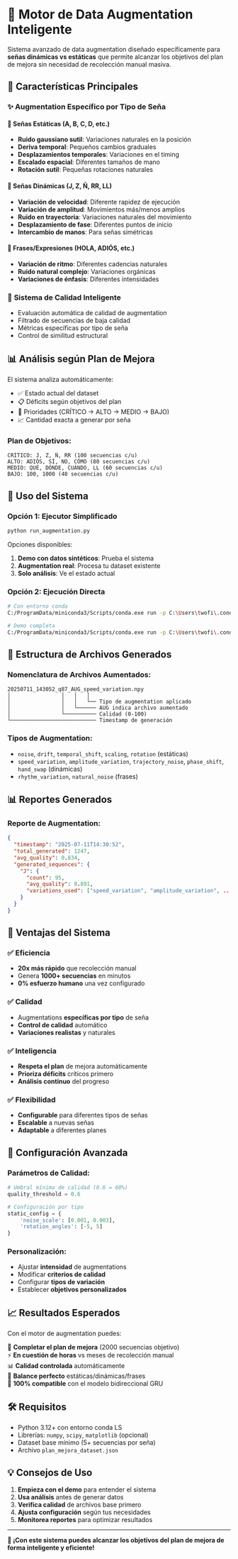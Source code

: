# 🤖 Motor de Data Augmentation Inteligente

Sistema avanzado de data augmentation diseñado específicamente para **señas dinámicas vs estáticas** que permite alcanzar los objetivos del plan de mejora sin necesidad de recolección manual masiva.

## 🎯 Características Principales

### ✨ **Augmentation Específico por Tipo de Seña**

#### 📍 **Señas Estáticas** (A, B, C, D, etc.)
- **Ruido gaussiano sutil**: Variaciones naturales en la posición
- **Deriva temporal**: Pequeños cambios graduales
- **Desplazamientos temporales**: Variaciones en el timing
- **Escalado espacial**: Diferentes tamaños de mano
- **Rotación sutil**: Pequeñas rotaciones naturales

#### 🔄 **Señas Dinámicas** (J, Z, Ñ, RR, LL)
- **Variación de velocidad**: Diferente rapidez de ejecución
- **Variación de amplitud**: Movimientos más/menos amplios
- **Ruido en trayectoria**: Variaciones naturales del movimiento
- **Desplazamiento de fase**: Diferentes puntos de inicio
- **Intercambio de manos**: Para señas simétricas

#### 💬 **Frases/Expresiones** (HOLA, ADIÓS, etc.)
- **Variación de ritmo**: Diferentes cadencias naturales
- **Ruido natural complejo**: Variaciones orgánicas
- **Variaciones de énfasis**: Diferentes intensidades

### 🧠 **Sistema de Calidad Inteligente**
- Evaluación automática de calidad de augmentation
- Filtrado de secuencias de baja calidad
- Métricas específicas por tipo de seña
- Control de similitud estructural

## 📊 **Análisis según Plan de Mejora**

El sistema analiza automáticamente:
- ✅ Estado actual del dataset
- 📋 Déficits según objetivos del plan
- 🎯 Prioridades (CRÍTICO → ALTO → MEDIO → BAJO)
- 📈 Cantidad exacta a generar por seña

### Plan de Objetivos:
```
CRÍTICO: J, Z, Ñ, RR (100 secuencias c/u)
ALTO: ADIÓS, SÍ, NO, CÓMO (80 secuencias c/u)  
MEDIO: QUÉ, DÓNDE, CUÁNDO, LL (60 secuencias c/u)
BAJO: 100, 1000 (40 secuencias c/u)
```

## 🚀 **Uso del Sistema**

### **Opción 1: Ejecutor Simplificado**
```bash
python run_augmentation.py
```
Opciones disponibles:
1. **Demo con datos sintéticos**: Prueba el sistema
2. **Augmentation real**: Procesa tu dataset existente  
3. **Solo análisis**: Ve el estado actual

### **Opción 2: Ejecución Directa**
```bash
# Con entorno conda
C:/ProgramData/miniconda3/Scripts/conda.exe run -p C:\Users\twofi\.conda\envs\LS --no-capture-output python data_augmentation_engine.py

# Demo completa
C:/ProgramData/miniconda3/Scripts/conda.exe run -p C:\Users\twofi\.conda\envs\LS --no-capture-output python demo_augmentation.py
```

## 📁 **Estructura de Archivos Generados**

### **Nomenclatura de Archivos Aumentados:**
```
20250711_143052_q87_AUG_speed_variation.npy
│                │   │   │
│                │   │   └── Tipo de augmentation aplicado
│                │   └────── AUG indica archivo aumentado
│                └────────── Calidad (0-100)
└─────────────────────────── Timestamp de generación
```

### **Tipos de Augmentation:**
- `noise`, `drift`, `temporal_shift`, `scaling`, `rotation` (estáticas)
- `speed_variation`, `amplitude_variation`, `trajectory_noise`, `phase_shift`, `hand_swap` (dinámicas)
- `rhythm_variation`, `natural_noise` (frases)

## 📊 **Reportes Generados**

### **Reporte de Augmentation:**
```json
{
  "timestamp": "2025-07-11T14:30:52",
  "total_generated": 1247,
  "avg_quality": 0.834,
  "generated_sequences": {
    "J": {
      "count": 95,
      "avg_quality": 0.891,
      "variations_used": ["speed_variation", "amplitude_variation", ...]
    }
  }
}
```

## 🎯 **Ventajas del Sistema**

### ✅ **Eficiencia**
- **20x más rápido** que recolección manual
- Genera **1000+ secuencias** en minutos
- **0% esfuerzo humano** una vez configurado

### ✅ **Calidad**
- Augmentations **específicas por tipo** de seña
- **Control de calidad** automático
- **Variaciones realistas** y naturales

### ✅ **Inteligencia**
- **Respeta el plan** de mejora automáticamente
- **Prioriza déficits** críticos primero
- **Análisis continuo** del progreso

### ✅ **Flexibilidad**
- **Configurable** para diferentes tipos de señas
- **Escalable** a nuevas señas
- **Adaptable** a diferentes planes

## 🔧 **Configuración Avanzada**

### **Parámetros de Calidad:**
```python
# Umbral mínimo de calidad (0.6 = 60%)
quality_threshold = 0.6

# Configuración por tipo
static_config = {
    'noise_scale': [0.001, 0.003],
    'rotation_angles': [-5, 5]
}
```

### **Personalización:**
- Ajustar **intensidad** de augmentations
- Modificar **criterios de calidad**
- Configurar **tipos de variación**
- Establecer **objetivos personalizados**

## 📈 **Resultados Esperados**

Con el motor de augmentation puedes:

🎯 **Completar el plan de mejora** (2000 secuencias objetivo)  
⚡ **En cuestión de horas** vs meses de recolección manual  
📊 **Calidad controlada** automáticamente  
🔄 **Balance perfecto** estáticas/dinámicas/frases  
💯 **100% compatible** con el modelo bidireccional GRU  

## 🛠️ **Requisitos**

- Python 3.12+ con entorno conda LS
- Librerías: `numpy`, `scipy`, `matplotlib` (opcional)
- Dataset base mínimo (5+ secuencias por seña)
- Archivo `plan_mejora_dataset.json`

## 💡 **Consejos de Uso**

1. **Empieza con el demo** para entender el sistema
2. **Usa análisis** antes de generar datos
3. **Verifica calidad** de archivos base primero  
4. **Ajusta configuración** según tus necesidades
5. **Monitorea reportes** para optimizar resultados

---

**🎉 ¡Con este sistema puedes alcanzar los objetivos del plan de mejora de forma inteligente y eficiente!**
